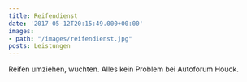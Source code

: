 ```yaml
---
title: Reifendienst
date: '2017-05-12T20:15:49.000+00:00'
images:
- path: "/images/reifendienst.jpg"
posts: Leistungen
---
```


Reifen umziehen, wuchten. Alles kein Problem bei Autoforum Houck.
